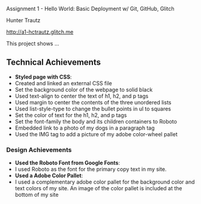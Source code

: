 Assignment 1 - Hello World: Basic Deployment w/ Git, GitHub, Glitch

Hunter Trautz

http://a1-hctrautz.glitch.me

This project shows ...

## Technical Achievements
- **Styled page with CSS**:
- Created and linked an external CSS file
- Set the background color of the webpage to solid black
- Used text-align to center the text of h1, h2, and p tags
- Used margin to center the contents of the three unordered lists
- Used list-style-type to change the bullet points in ul to squares
- Set the color of text for the h1, h2, and p tags
- Set the font-family the body and its children containers to Roboto
- Embedded link to a photo of my dogs in a paragraph tag
- Used the IMG tag to add a picture of my adobe color-wheel pallet

### Design Achievements
- **Used the Roboto Font from Google Fonts**:
- I used Roboto as the font for the primary copy text in my site.
- **Used a Adobe Color Pallet**:
- I used a complementary adobe color pallet for the background color and text colors of my site. An image of the color pallet is included at the bottom of my site
